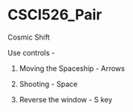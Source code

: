 # CSCI526_Pair
Cosmic Shift

Use controls -
1. Moving the Spaceship - Arrows
 
2. Shooting - Space
   
3. Reverse the window - S key
